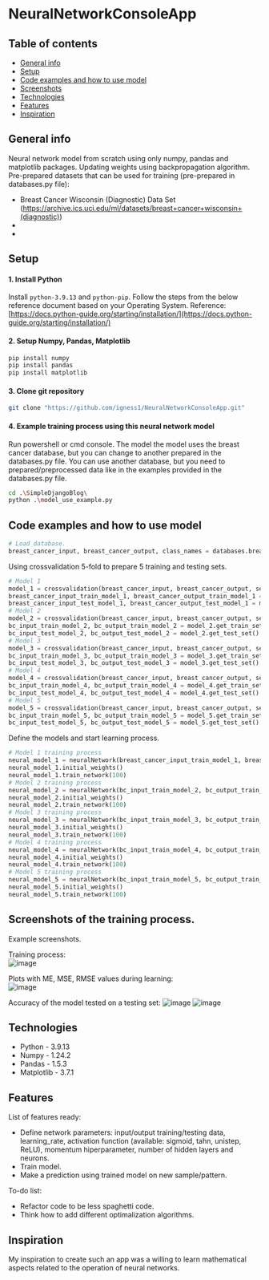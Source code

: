 # NeuralNetworkConsoleApp

## Table of contents
* [General info](#general-info)
* [Setup](#setup)
* [Code examples and how to use model](#code-examples-and-how-to-use-model)
* [Screenshots](#screenshots)
* [Technologies](#technologies)
* [Features](#features)
* [Inspiration](#inspiration)


## General info 

Neural network model from scratch using only numpy, pandas and matplotlib packages. Updating weights using backpropagation algorithm. 
Pre-prepared datasets that can be used for training (pre-prepared in databases.py file):
* Breast Cancer Wisconsin (Diagnostic) Data Set (https://archive.ics.uci.edu/ml/datasets/breast+cancer+wisconsin+(diagnostic))
*
*


## Setup

#### 1. Install Python
Install ```python-3.9.13``` and ```python-pip```. Follow the steps from the below reference document based on your Operating System.
Reference: [https://docs.python-guide.org/starting/installation/](https://docs.python-guide.org/starting/installation/)

#### 2. Setup Numpy, Pandas, Matplotlib
```bash
pip install numpy
pip install pandas
pip install matplotlib
```

#### 3. Clone git repository
```bash
git clone "https://github.com/igness1/NeuralNetworkConsoleApp.git"
```

#### 4. Example training process using this neural network model
Run powershell or cmd console.
The model the model uses the breast cancer database, 
but you can change to another prepared in the databases.py file. 
You can use another database, but you need to prepared/preprocessed data like in the examples provided in the databases.py file.
```bash
cd .\SimpleDjangoBlog\
python .\model_use_example.py
```
## Code examples and how to use model
```python
# Load database.
breast_cancer_input, breast_cancer_output, class_names = databases.breast_cancer_database()
```

Using crossvalidation 5-fold to prepare 5 training and testing sets.
```python
# Model 1 
model_1 = crossvalidation(breast_cancer_input, breast_cancer_output, set_number=1)
breast_cancer_input_train_model_1, breast_cancer_output_train_model_1 = model_1.get_train_set()
breast_cancer_input_test_model_1, breast_cancer_output_test_model_1 = model_1.get_test_set()
# Model 2
model_2 = crossvalidation(breast_cancer_input, breast_cancer_output, set_number=2)
bc_input_train_model_2, bc_output_train_model_2 = model_2.get_train_set()
bc_input_test_model_2, bc_output_test_model_2 = model_2.get_test_set()
# Model 3
model_3 = crossvalidation(breast_cancer_input, breast_cancer_output, set_number=3)
bc_input_train_model_3, bc_output_train_model_3 = model_3.get_train_set()
bc_input_test_model_3, bc_output_test_model_3 = model_3.get_test_set()
# Model 4
model_4 = crossvalidation(breast_cancer_input, breast_cancer_output, set_number=4)
bc_input_train_model_4, bc_output_train_model_4 = model_4.get_train_set()
bc_input_test_model_4, bc_output_test_model_4 = model_4.get_test_set()
# Model 5
model_5 = crossvalidation(breast_cancer_input, breast_cancer_output, set_number=5)
bc_input_train_model_5, bc_output_train_model_5 = model_5.get_train_set()
bc_input_test_model_5, bc_output_test_model_5 = model_5.get_test_set()
```
Define the models and start learning process. 
```python
# Model 1 training process
neural_model_1 = neuralNetwork(breast_cancer_input_train_model_1, breast_cancer_output_train_model_1, breast_cancer_input_test_model_1, breast_cancer_output_test_model_1, class_names, number_of_neurons_in_hidden_layers=[100,100,100], activation_function="sigmoid", learning_rate=0.0015)
neural_model_1.initial_weights()
neural_model_1.train_network(100)
# Model 2 training process
neural_model_2 = neuralNetwork(bc_input_train_model_2, bc_output_train_model_2, bc_input_test_model_2, bc_output_test_model_2, class_names, number_of_neurons_in_hidden_layers=[100,100,100], activation_function="sigmoid", learning_rate=0.0015)
neural_model_2.initial_weights()
neural_model_2.train_network(100)
# Model 3 training process
neural_model_3 = neuralNetwork(bc_input_train_model_3, bc_output_train_model_3, bc_input_test_model_3, bc_output_test_model_3, class_names, number_of_neurons_in_hidden_layers=[100,100,100], activation_function="sigmoid", learning_rate=0.0015)
neural_model_3.initial_weights()
neural_model_3.train_network(100)
# Model 4 training process
neural_model_4 = neuralNetwork(bc_input_train_model_4, bc_output_train_model_4, bc_input_test_model_4, bc_output_test_model_4, class_names, number_of_neurons_in_hidden_layers=[100,100,100], activation_function="sigmoid", learning_rate=0.0015)
neural_model_4.initial_weights()
neural_model_4.train_network(100)
# Model 5 training process
neural_model_5 = neuralNetwork(bc_input_train_model_5, bc_output_train_model_5, bc_input_test_model_5, bc_output_test_model_5, class_names, number_of_neurons_in_hidden_layers=[100,100,100], activation_function="sigmoid", learning_rate=0.0015)
neural_model_5.initial_weights()
neural_model_5.train_network(100)
```

## Screenshots of the training process.
Example screenshots.

Training process:  
![image](https://user-images.githubusercontent.com/58557112/224812246-be6d1a77-7083-401f-ab8a-663cee541105.png)

Plots with ME, MSE, RMSE values during learning:  
![image](https://user-images.githubusercontent.com/58557112/224812746-4a5ae294-cd7a-44b0-b1bd-80ab037c2e62.png)

Accuracy of the model tested on a testing set: 
![image](https://user-images.githubusercontent.com/58557112/224816647-9f2bb28c-004f-4d9e-821c-8a1ed6c9389e.png)
![image](https://user-images.githubusercontent.com/58557112/224816749-d0742efe-2346-4de8-b0e0-b847636af500.png)


## Technologies
* Python - 3.9.13
* Numpy - 1.24.2
* Pandas - 1.5.3
* Matplotlib - 3.7.1

## Features
List of features ready: 
* Define network parameters: input/output training/testing data, learning_rate, 
activation function (available: sigmoid, tahn, unistep, ReLU), momentum hiperparameter, 
number of hidden layers and neurons.
* Train model.
* Make a prediction using trained model on new sample/pattern.

To-do list:
* Refactor code to be less spaghetti code.
* Think how to add different optimalization algorithms.


## Inspiration
My inspiration to create such an app was a willing to learn mathematical aspects related to the operation of neural networks.
